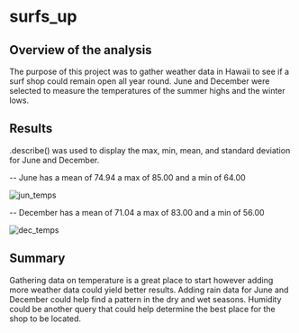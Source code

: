 # surfs_up

##  Overview of the analysis
The purpose of this project was to gather weather data in Hawaii to see if a surf shop could remain open all year round. June and December were selected to measure the temperatures of the summer highs and the winter lows.    

##  Results
.describe() was used to display the max, min, mean, and standard deviation for June and December.

--	June has a mean of 74.94 a max of 85.00 and a min of 64.00


![jun_temps](https://user-images.githubusercontent.com/112728628/205716640-63f0b4f6-49f4-478d-90d9-684694831b59.PNG)


--	December has a mean of 71.04 a max of 83.00 and a min of 56.00


![dec_temps](https://user-images.githubusercontent.com/112728628/205716662-411158fb-2cfd-4759-a599-f91c94c27986.PNG)



##  Summary
Gathering data on temperature is a great place to start however adding more weather data could yield better results. Adding rain data for June and December could help find a pattern in the dry and wet seasons. Humidity could be another query that could help determine the best place for the shop to be located.
